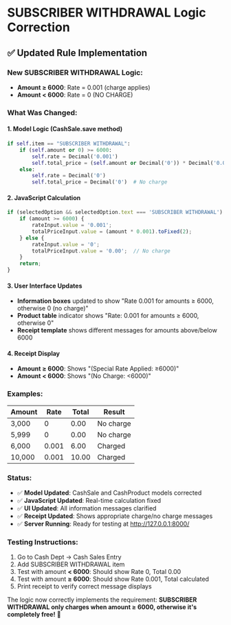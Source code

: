# SUBSCRIBER WITHDRAWAL Logic Correction

## ✅ **Updated Rule Implementation**

### **New SUBSCRIBER WITHDRAWAL Logic:**
- **Amount ≥ 6000**: Rate = 0.001 (charge applies)
- **Amount < 6000**: Rate = 0 (NO CHARGE)

### **What Was Changed:**

#### 1. **Model Logic (CashSale.save method)**
```python
if self.item == "SUBSCRIBER WITHDRAWAL":
    if (self.amount or 0) >= 6000:
        self.rate = Decimal('0.001')
        self.total_price = (self.amount or Decimal('0')) * Decimal('0.001')
    else:
        self.rate = Decimal('0')
        self.total_price = Decimal('0')  # No charge
```

#### 2. **JavaScript Calculation**
```javascript
if (selectedOption && selectedOption.text === 'SUBSCRIBER WITHDRAWAL') {
    if (amount >= 6000) {
        rateInput.value = '0.001';
        totalPriceInput.value = (amount * 0.001).toFixed(2);
    } else {
        rateInput.value = '0';
        totalPriceInput.value = '0.00';  // No charge
    }
    return;
}
```

#### 3. **User Interface Updates**
- **Information boxes** updated to show "Rate 0.001 for amounts ≥ 6000, otherwise 0 (no charge)"
- **Product table** indicator shows "Rate: 0.001 for amounts ≥ 6000, otherwise 0"
- **Receipt template** shows different messages for amounts above/below 6000

#### 4. **Receipt Display**
- **Amount ≥ 6000**: Shows "(Special Rate Applied: ≥6000)"
- **Amount < 6000**: Shows "(No Charge: <6000)"

### **Examples:**

| Amount | Rate | Total | Result |
|--------|------|-------|---------|
| 3,000 | 0 | 0.00 | No charge |
| 5,999 | 0 | 0.00 | No charge |
| 6,000 | 0.001 | 6.00 | Charged |
| 10,000 | 0.001 | 10.00 | Charged |

### **Status:**
- ✅ **Model Updated**: CashSale and CashProduct models corrected
- ✅ **JavaScript Updated**: Real-time calculation fixed
- ✅ **UI Updated**: All information messages clarified
- ✅ **Receipt Updated**: Shows appropriate charge/no charge messages
- ✅ **Server Running**: Ready for testing at http://127.0.0.1:8000/

### **Testing Instructions:**
1. Go to Cash Dept → Cash Sales Entry
2. Add SUBSCRIBER WITHDRAWAL item
3. Test with amount **< 6000**: Should show Rate 0, Total 0.00
4. Test with amount **≥ 6000**: Should show Rate 0.001, Total calculated
5. Print receipt to verify correct message displays

The logic now correctly implements the requirement: **SUBSCRIBER WITHDRAWAL only charges when amount ≥ 6000, otherwise it's completely free!** 🎯
